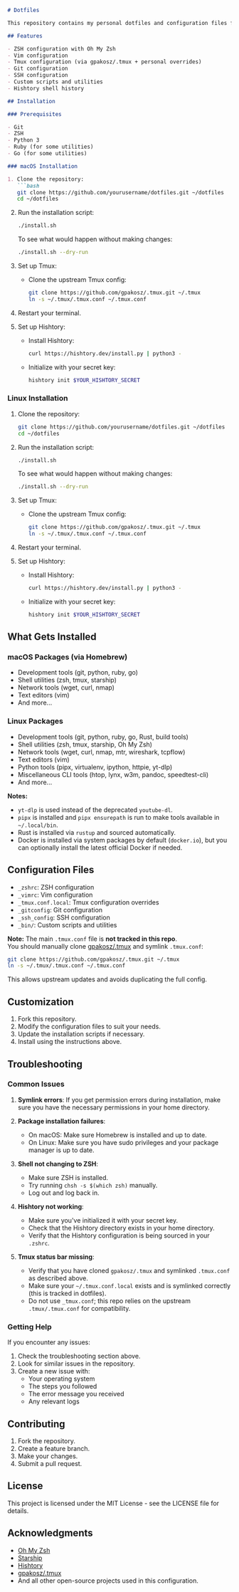 ```markdown
# Dotfiles

This repository contains my personal dotfiles and configuration files for macOS and Linux systems.

## Features

- ZSH configuration with Oh My Zsh
- Vim configuration
- Tmux configuration (via gpakosz/.tmux + personal overrides)
- Git configuration
- SSH configuration
- Custom scripts and utilities
- Hishtory shell history

## Installation

### Prerequisites

- Git
- ZSH
- Python 3
- Ruby (for some utilities)
- Go (for some utilities)

### macOS Installation

1. Clone the repository:
   ```bash
   git clone https://github.com/yourusername/dotfiles.git ~/dotfiles
   cd ~/dotfiles
   ```

2. Run the installation script:
   ```bash
   ./install.sh
   ```

   To see what would happen without making changes:
   ```bash
   ./install.sh --dry-run
   ```

3. Set up Tmux:
   - Clone the upstream Tmux config:
     ```bash
     git clone https://github.com/gpakosz/.tmux.git ~/.tmux
     ln -s ~/.tmux/.tmux.conf ~/.tmux.conf
     ```

4. Restart your terminal.

5. Set up Hishtory:
   - Install Hishtory:
     ```bash
     curl https://hishtory.dev/install.py | python3 -
     ```
   - Initialize with your secret key:
     ```bash
     hishtory init $YOUR_HISHTORY_SECRET
     ```

### Linux Installation

1. Clone the repository:
   ```bash
   git clone https://github.com/yourusername/dotfiles.git ~/dotfiles
   cd ~/dotfiles
   ```

2. Run the installation script:
   ```bash
   ./install.sh
   ```

   To see what would happen without making changes:
   ```bash
   ./install.sh --dry-run
   ```

3. Set up Tmux:
   - Clone the upstream Tmux config:
     ```bash
     git clone https://github.com/gpakosz/.tmux.git ~/.tmux
     ln -s ~/.tmux/.tmux.conf ~/.tmux.conf
     ```

4. Restart your terminal.

5. Set up Hishtory:
   - Install Hishtory:
     ```bash
     curl https://hishtory.dev/install.py | python3 -
     ```
   - Initialize with your secret key:
     ```bash
     hishtory init $YOUR_HISHTORY_SECRET
     ```

## What Gets Installed

### macOS Packages (via Homebrew)

- Development tools (git, python, ruby, go)
- Shell utilities (zsh, tmux, starship)
- Network tools (wget, curl, nmap)
- Text editors (vim)
- And more...

### Linux Packages

- Development tools (git, python, ruby, go, Rust, build tools)
- Shell utilities (zsh, tmux, starship, Oh My Zsh)
- Network tools (wget, curl, nmap, mtr, wireshark, tcpflow)
- Text editors (vim)
- Python tools (pipx, virtualenv, ipython, httpie, yt-dlp)
- Miscellaneous CLI tools (htop, lynx, w3m, pandoc, speedtest-cli)
- And more...

**Notes:**

- `yt-dlp` is used instead of the deprecated `youtube-dl`.
- `pipx` is installed and `pipx ensurepath` is run to make tools available in `~/.local/bin`.
- Rust is installed via `rustup` and sourced automatically.
- Docker is installed via system packages by default (`docker.io`), but you can optionally install the latest official Docker if needed.

## Configuration Files

- `_zshrc`: ZSH configuration
- `_vimrc`: Vim configuration
- `_tmux.conf.local`: Tmux configuration overrides
- `_gitconfig`: Git configuration
- `_ssh_config`: SSH configuration
- `_bin/`: Custom scripts and utilities

**Note:** The main `.tmux.conf` file is **not tracked in this repo**.  
You should manually clone [gpakosz/.tmux](https://github.com/gpakosz/.tmux) and symlink `.tmux.conf`:

```bash
git clone https://github.com/gpakosz/.tmux.git ~/.tmux
ln -s ~/.tmux/.tmux.conf ~/.tmux.conf
```

This allows upstream updates and avoids duplicating the full config.

## Customization

1. Fork this repository.
2. Modify the configuration files to suit your needs.
3. Update the installation scripts if necessary.
4. Install using the instructions above.

## Troubleshooting

### Common Issues

1. **Symlink errors**: If you get permission errors during installation, make sure you have the necessary permissions in your home directory.

2. **Package installation failures**:
   - On macOS: Make sure Homebrew is installed and up to date.
   - On Linux: Make sure you have sudo privileges and your package manager is up to date.

3. **Shell not changing to ZSH**:
   - Make sure ZSH is installed.
   - Try running `chsh -s $(which zsh)` manually.
   - Log out and log back in.

4. **Hishtory not working**:
   - Make sure you've initialized it with your secret key.
   - Check that the Hishtory directory exists in your home directory.
   - Verify that the Hishtory configuration is being sourced in your `.zshrc`.

5. **Tmux status bar missing**:
   - Verify that you have cloned `gpakosz/.tmux` and symlinked `.tmux.conf` as described above.
   - Make sure your `~/.tmux.conf.local` exists and is symlinked correctly (this is tracked in dotfiles).
   - Do not use `_tmux.conf`; this repo relies on the upstream `.tmux/.tmux.conf` for compatibility.

### Getting Help

If you encounter any issues:
1. Check the troubleshooting section above.
2. Look for similar issues in the repository.
3. Create a new issue with:
   - Your operating system
   - The steps you followed
   - The error message you received
   - Any relevant logs

## Contributing

1. Fork the repository.
2. Create a feature branch.
3. Make your changes.
4. Submit a pull request.

## License

This project is licensed under the MIT License - see the LICENSE file for details.

## Acknowledgments

- [Oh My Zsh](https://ohmyz.sh/)
- [Starship](https://starship.rs/)
- [Hishtory](https://hishtory.dev/)
- [gpakosz/.tmux](https://github.com/gpakosz/.tmux)
- And all other open-source projects used in this configuration.
```
